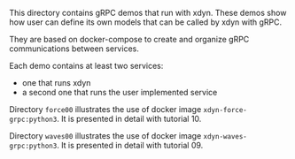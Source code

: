 This directory contains gRPC demos that run with xdyn.
These demos show how user can define its own models that
can be called by xdyn with gRPC.

They are based on docker-compose to create and organize
gRPC communications between services.

Each demo contains at least two services:

- one that runs xdyn
- a second one that runs the user implemented service

Directory `force00` illustrates the use of docker image
`xdyn-force-grpc:python3`.
It is presented in detail with tutorial 10.

Directory `waves00` illustrates the use of docker image
`xdyn-waves-grpc:python3`.
It is presented in detail with tutorial 09.
